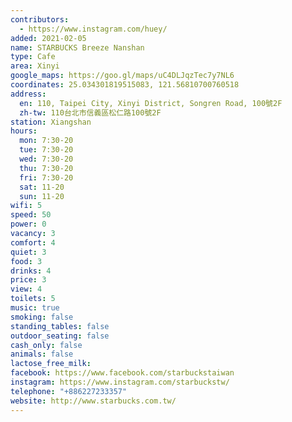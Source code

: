 ```yaml
---
contributors:
  - https://www.instagram.com/huey/
added: 2021-02-05
name: STARBUCKS Breeze Nanshan
type: Cafe
area: Xinyi
google_maps: https://goo.gl/maps/uC4DLJqzTec7y7NL6
coordinates: 25.034301819515083, 121.56810700760518
address:
  en: 110, Taipei City, Xinyi District, Songren Road, 100號2F
  zh-tw: 110台北市信義區松仁路100號2F
station: Xiangshan
hours:
  mon: 7:30-20
  tue: 7:30-20
  wed: 7:30-20
  thu: 7:30-20
  fri: 7:30-20
  sat: 11-20
  sun: 11-20
wifi: 5
speed: 50
power: 0
vacancy: 3
comfort: 4
quiet: 3
food: 3
drinks: 4
price: 3
view: 4
toilets: 5
music: true
smoking: false
standing_tables: false
outdoor_seating: false
cash_only: false
animals: false
lactose_free_milk: 
facebook: https://www.facebook.com/starbuckstaiwan
instagram: https://www.instagram.com/starbuckstw/
telephone: "+886227233357"
website: http://www.starbucks.com.tw/
---
```

